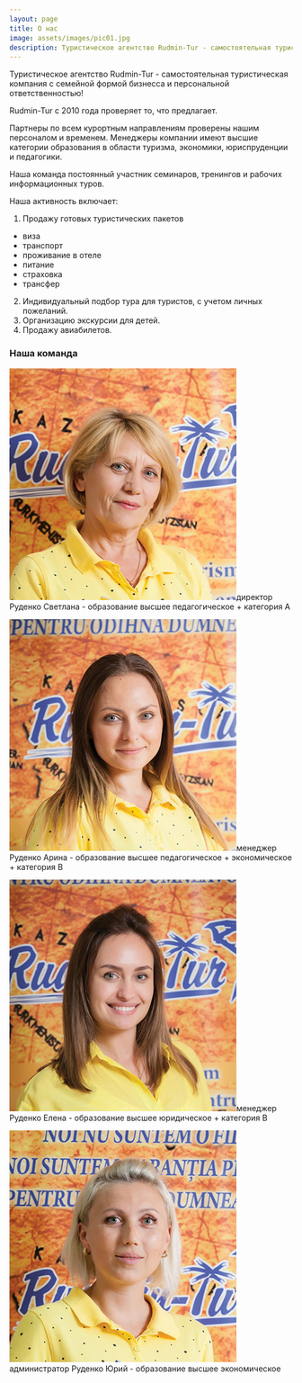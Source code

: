 ```yaml
---
layout: page
title: О нас
image: assets/images/pic01.jpg
description: Туристическое агентство Rudmin-Tur - самостоятельная туристическая компания с семейной формой бизнесса и персональной ответственностью!
---
```


Туристическое агентство Rudmin-Tur - самостоятельная туристическая компания с семейной формой бизнесса и персональной ответственностью!

Rudmin-Tur с 2010 года проверяет то, что предлагает.

Партнеры по всем курортным направлениям проверены нашим персоналом и временем.
Менеджеры компании имеют высшие категории образования в области туризма, экономики, юриспруденции и педагогики.

Наша команда постоянный участник семинаров, тренингов и рабочих информационных туров.

Наша активность включает:
  1. Продажу готовых туристических пакетов
  - виза
  - транспорт
  - проживание в отеле
  - питание
  - страховка
  - трансфер
  2. Индивидуальный подбор тура для туристов, с учетом личных пожеланий.
  3. Организацию экскурсии для детей.
  4. Продажу авиабилетов.

### Наша команда
<p><span class="image left"><img src="assets/images/team4.jpg" alt="директор Руденко Светлана" /></span>директор Руденко Светлана - образование высшее педагогическое + категория А</p>
<p><span class="image left"><img src="assets/images/team3.jpg" alt="менеджер Руденко Арина" /></span>менеджер Руденко Арина - образование высшее педагогическое + экономическое + категория В</p>
<p><span class="image left"><img src="assets/images/team2.jpg" alt="менеджер Руденко Елена" /></span>менеджер Руденко Елена - образование высшее юридическое + категория В</p>
<p><span class="image left"><img src="assets/images/team.jpg" alt="администратор Руденко Юрий" /></span>администратор Руденко Юрий - образование высшее экономическое</p>
